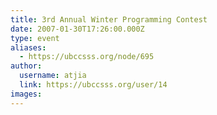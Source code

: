 ```yaml
---
title: 3rd Annual Winter Programming Contest 
date: 2007-01-30T17:26:00.000Z
type: event
aliases:
  - https://ubccsss.org/node/695
author:
  username: atjia
  link: https://ubccsss.org/user/14
images:
---
```


